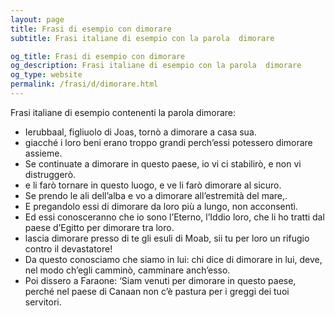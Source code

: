 ```yaml
---
layout: page
title: Frasi di esempio con dimorare 
subtitle: Frasi italiane di esempio con la parola  dimorare

og_title: Frasi di esempio con dimorare 
og_description: Frasi italiane di esempio con la parola  dimorare
og_type: website
permalink: /frasi/d/dimorare.html
---
```


Frasi italiane di esempio contenenti la parola dimorare:


- Ierubbaal, figliuolo di Joas, tornò a dimorare a casa sua.
- giacché i loro beni erano troppo grandi perch’essi potessero dimorare assieme.
- Se continuate a dimorare in questo paese, io vi ci stabilirò, e non vi distruggerò.
- e li farò tornare in questo luogo, e ve li farò dimorare al sicuro.
- Se prendo le ali dell’alba e vo a dimorare all’estremità del mare,.
- E pregandolo essi di dimorare da loro più a lungo, non acconsentì.
- Ed essi conosceranno che io sono l’Eterno, l’Iddio loro, che li ho tratti dal paese d’Egitto per dimorare tra loro.
- lascia dimorare presso di te gli esuli di Moab, sii tu per loro un rifugio contro il devastatore!
- Da questo conosciamo che siamo in lui: chi dice di dimorare in lui, deve, nel modo ch’egli camminò, camminare anch’esso.
- Poi dissero a Faraone: ‘Siam venuti per dimorare in questo paese, perché nel paese di Canaan non c’è pastura per i greggi dei tuoi servitori.
